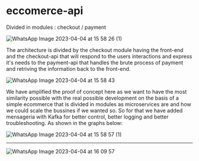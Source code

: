 # eccomerce-api
Divided in modules : checkout / payment

![WhatsApp Image 2023-04-04 at 15 58 26 (1)](https://user-images.githubusercontent.com/69600205/229893882-caf27087-29cd-4403-b930-8e87a9bddfd6.jpeg)

The architecture is divided by the checkout module having the front-end and the checkout-api that will respond to the users interactions and express it's needs to the payment-api that handles the brute process of payment and retriving the information back to the front-end.

![WhatsApp Image 2023-04-04 at 15 58 43](https://user-images.githubusercontent.com/69600205/229894422-34f0e5fd-2f6d-471e-bbd3-c6d172695c40.jpeg)

We have amplified the proof of concept here as we want to have the most similarity possible with the real possible development on the basis of a simple ecommerce that is divided in modules as microservices are and how we could scale the bussines if we wanted so.
So for that we have added mensageria with Kafka for better control, better logging and better troubleshooting. As shown in the graphs below:

![WhatsApp Image 2023-04-04 at 15 58 57 (1)](https://user-images.githubusercontent.com/69600205/229895546-d15216d6-c1c7-4467-ab78-996e25452c73.jpeg)

-------------------------------------------------------------------------------------------------------------------------------------------------------------------------

![WhatsApp Image 2023-04-04 at 16 09 57](https://user-images.githubusercontent.com/69600205/229895712-179b863c-ff55-4f9e-99a4-c90f5c7f02cb.jpeg)
